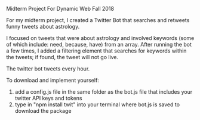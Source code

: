 Midterm Project For Dynamic Web Fall 2018

For my midterm project, I created a Twitter Bot that searches and retweets funny tweets about astrology. 

I focused on tweets that were about astrology and involved keywords (some of which include: need, because, have) from an array. After running the bot a few times, I added a filtering element that searches for keywords within the tweets; if found, the tweet will not go live. 

The twitter bot tweets every hour.

To download and implement yourself:
1. add a config.js file in the same folder as the bot.js file that includes your twitter API keys and tokens
2. type in "npm install twit" into your terminal where bot.js is saved to download the package
